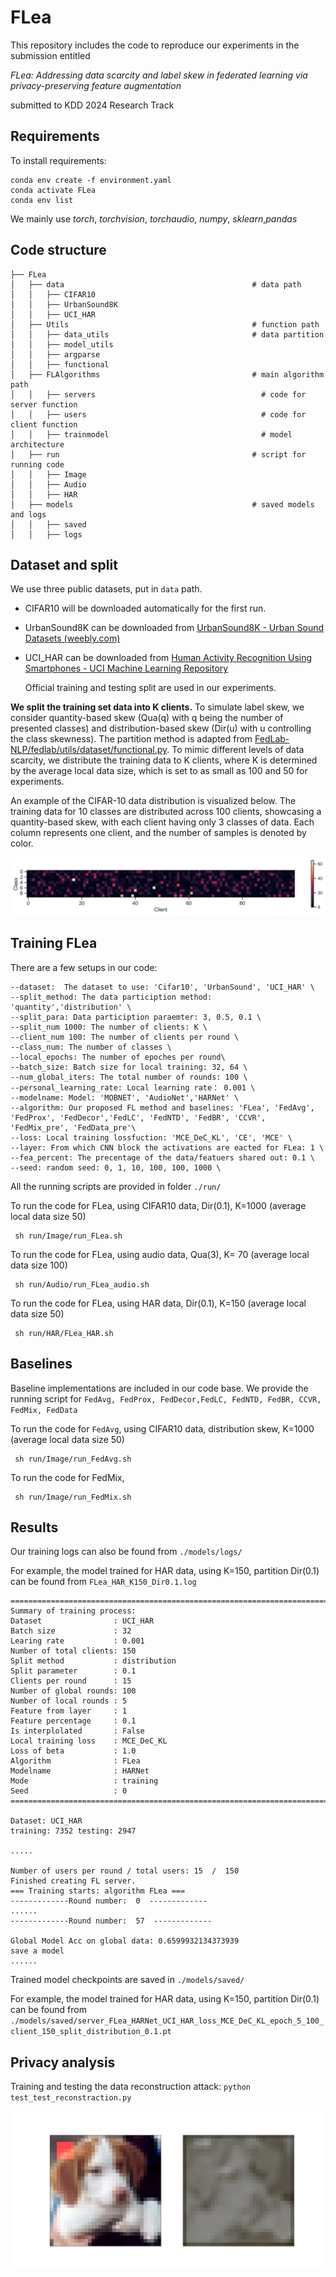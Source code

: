 # FLea

This repository includes the code to reproduce our experiments in the submission entitled

*FLea: Addressing data scarcity and label skew in federated learning via privacy-preserving feature augmentation*

submitted to KDD 2024  Research Track



## Requirements

To install requirements:

```setup
conda env create -f environment.yaml
conda activate FLea
conda env list
```

We mainly use *torch*, *torchvision*, *torchaudio*, *numpy*, *sklearn*,*pandas*



## Code  structure
```
├── FLea
│   ├── data                                          # data path
│   │   ├── CIFAR10
│   │   ├── UrbanSound8K
│   │   ├── UCI_HAR
│   ├── Utils                                         # function path
│   │   ├── data_utils                                # data partition 
│   │   ├── model_utils
│   │   ├── argparse
│   │   ├── functional
│   ├── FLAlgorithms                                  # main algorithm path
│   │   ├── servers                                     # code for server function
│   │   ├── users                                       # code for client function
│   │   ├── trainmodel                                  # model architecture
│   ├── run                                           # script for running code
│   │   ├── Image
│   │   ├── Audio
│   │   ├── HAR
│   ├── models                                        # saved models and logs
│   │   ├── saved
│   │   ├── logs
```


## Dataset and split

We use three public datasets, put in `data` path.

- CIFAR10 will be downloaded automatically for the first run. 

- UrbanSound8K can be downloaded from [UrbanSound8K - Urban Sound Datasets (weebly.com)](https://urbansounddataset.weebly.com/urbansound8k.html)

- UCI_HAR can be downloaded from [Human Activity Recognition Using Smartphones - UCI Machine Learning Repository](https://archive.ics.uci.edu/dataset/240/human+activity+recognition+using+smartphones)

  Official training and testing split are used in our experiments. 

**We split the training set data into K clients.**  To simulate label skew, we consider quantity-based skew (Qua(q) with q being the number of presented classes) and distribution-based skew (Dir(u) with u controlling the class skewness).  The partition method is adapted from [FedLab-NLP/fedlab/utils/dataset/functional.py](). To mimic different levels of data scarcity, we distribute the training data to K clients, where K is determined by the average local data size, which is set to as small as 100 and 50 for experiments. 

An example of the CIFAR-10 data distribution is visualized below. The training data for 10 classes are distributed across 100 clients, showcasing a quantity-based skew, with each client having only 3 classes of data. Each column represents one client, and the number of samples is denoted by color.

![cifar10_q3](cifar10_q3.png)




## Training FLea

There are a few setups in our code:

```
--dataset:  The dataset to use: 'Cifar10', 'UrbanSound', 'UCI_HAR' \
--split_method: The data particiption method: 'quantity','distribution' \
--split_para: Data particiption paraemter: 3, 0.5, 0.1 \
--split_num 1000: The number of clients: K \
--client_num 100: The number of clients per round \
--class_num: The number of classes \
--local_epochs: The number of epoches per round\
--batch_size: Batch size for local training: 32, 64 \
--num_global_iters: The total number of rounds: 100 \
--personal_learning_rate: Local learning rate： 0.001 \
--modelname: Model: 'MOBNET', 'AudioNet','HARNet' \
--algorithm: Our proposed FL method and baselines: 'FLea', 'FedAvg', 'FedProx', 'FedDecor','FedLC', 'FedNTD', 'FedBR', 'CCVR', 'FedMix_pre', 'FedData_pre'\
--loss: Local training lossfuction: 'MCE_DeC_KL', 'CE', 'MCE' \
--layer: From which CNN block the activations are eacted for FLea: 1 \
--fea_percent: The precentage of the data/featuers shared out: 0.1 \
--seed: random seed: 0, 1, 10, 100, 100, 1000 \
```

All the running scripts are provided in folder `./run/`                                           

To run the code for FLea, using CIFAR10 data,  Dir(0.1), K=1000 (average local data size 50)

```
 sh run/Image/run_FLea.sh
```

To run the code for FLea, using audio data, Qua(3), K= 70 (average local data size 100)

```
 sh run/Audio/run_FLea_audio.sh
```

To run the code for FLea, using HAR  data, Dir(0.1), K=150 (average local data size 50)

```
 sh run/HAR/FLea_HAR.sh
```



## Baselines

Baseline implementations are included in our code base. We provide the running script for `FedAvg, FedProx, FedDecor,FedLC, FedNTD, FedBR, CCVR, FedMix, FedData`

To run the code for `FedAvg`, using CIFAR10 data,  distribution skew, K=1000 (average local data size 50)

```
 sh run/Image/run_FedAvg.sh
```

To run the code for FedMix,

```
 sh run/Image/run_FedMix.sh
```



## Results

Our training logs can also be found from `./models/logs/`

For example, the model trained for HAR data, using K=150, partition  Dir(0.1) can be found from `FLea_HAR_K150_Dir0.1.log`


```
================================================================================
Summary of training process:
Dataset                : UCI_HAR
Batch size             : 32
Learing rate           : 0.001
Number of total clients: 150
Split method           : distribution
Split parameter        : 0.1
Clients per round      : 15
Number of global rounds: 100
Number of local rounds : 5
Feature from layer     : 1
Feature percentage     : 0.1
Is interplolated       : False
Local training loss    : MCE_DeC_KL
Loss of beta           : 1.0
Algorithm              : FLea
Modelname              : HARNet
Mode                   : training
Seed                   : 0
================================================================================

Dataset: UCI_HAR
training: 7352 testing: 2947

.....

Number of users per round / total users: 15  /  150
Finished creating FL server.
=== Training starts: algorithm FLea ===
-------------Round number:  0  -------------
......
-------------Round number:  57  -------------

Global Model Acc on global data: 0.6599932134373939 
save a model
......
```


Trained model checkpoints are saved in `./models/saved/`

For example, the model trained for HAR data, using K=150, partition  Dir(0.1) can be found from `./models/saved/server_FLea_HARNet_UCI_HAR_loss_MCE_DeC_KL_epoch_5_100_client_150_split_distribution_0.1.pt`



## Privacy analysis


Training and testing the data reconstruction attack: `python test_test_reconstraction.py`

![recons_example](recons_example.png)

